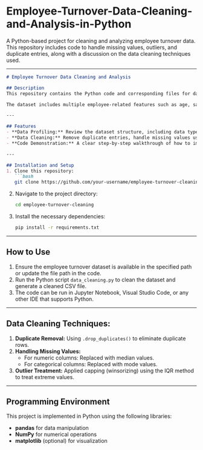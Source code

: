 # Employee-Turnover-Data-Cleaning-and-Analysis-in-Python
A Python-based project for cleaning and analyzing employee turnover data. This repository includes code to handle missing values, outliers, and duplicate entries, along with a discussion on the data cleaning techniques used.


---


```markdown
# Employee Turnover Data Cleaning and Analysis

## Description
This repository contains the Python code and corresponding files for data profiling, cleaning, and analysis of an employee turnover dataset. The project focuses on handling various data quality issues, such as missing values, duplicate entries, inconsistent data, and outliers.

The dataset includes multiple employee-related features such as age, salary, job role, and tenure, which are analyzed to help understand factors influencing employee turnover.

---

## Features
- **Data Profiling:** Review the dataset structure, including data types, columns, and sample values.
- **Data Cleaning:** Remove duplicate entries, handle missing values using median/mode replacements, and treat outliers using the Interquartile Range (IQR) method.
- **Code Demonstration:** A clear step-by-step walkthrough of how to implement data cleaning techniques in Python.

---

## Installation and Setup
1. Clone this repository:
   ```bash
   git clone https://github.com/your-username/employee-turnover-cleaning.git
   ```

2. Navigate to the project directory:
   ```bash
   cd employee-turnover-cleaning
   ```

3. Install the necessary dependencies:
   ```bash
   pip install -r requirements.txt
   ```

---

## How to Use
1. Ensure the employee turnover dataset is available in the specified path or update the file path in the code.
2. Run the Python script `data_cleaning.py` to clean the dataset and generate a cleaned CSV file.
3. The code can be run in Jupyter Notebook, Visual Studio Code, or any other IDE that supports Python.

---

## Data Cleaning Techniques:
1. **Duplicate Removal:** Using `.drop_duplicates()` to eliminate duplicate rows.
2. **Handling Missing Values:**
   - For numeric columns: Replaced with median values.
   - For categorical columns: Replaced with mode values.
3. **Outlier Treatment:** Applied capping (winsorizing) using the IQR method to treat extreme values.

---

## Programming Environment
This project is implemented in Python using the following libraries:
- **pandas** for data manipulation
- **NumPy** for numerical operations
- **matplotlib** (optional) for visualization
